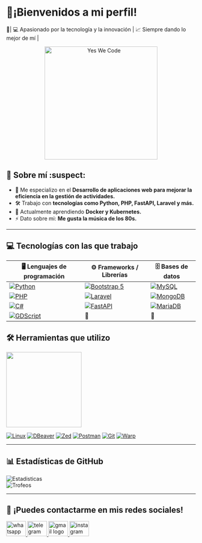 # 👋¡Bienvenidos a mi perfil! 

🔹| 💻 Apasionado por la tecnología y la innovación | 📈 Siempre dando lo mejor de mí |
<p align="center">
  <img src="https://octodex.github.com/images/topguntocat.png" alt="Yes We Code" width="300">
</p>

## :pushpin: Sobre mí :suspect:
- 🎯 Me especializo en el **Desarrollo de aplicaciones web para mejorar la eficiencia en la gestión de actividades.**  
- 🛠 Trabajo con **tecnologías como Python, PHP, FastAPI, Laravel y más.**  
- 🌱 Actualmente aprendiendo **Docker y Kubernetes.**  
- ⚡ Dato sobre mi: **Me gusta la música de los 80s.**  

---

## :computer: Tecnologías con las que trabajo  
| 🖥️ Lenguajes de programación  | ⚙️ Frameworks / Librerías | 🗄️ Bases de datos |
|-------------------------------|--------------------------|--------------------|
| [![Python](https://img.shields.io/badge/-Python-3776AB?style=flat&logo=python&logoColor=white)](https://es.wikipedia.org/wiki/Python)  | [![Bootstrap 5](https://img.shields.io/badge/Bootstrap%205-7952B3?style=flat&logo=bootstrap&logoColor=white)](https://getbootstrap.com/) |  [![MySQL](https://img.shields.io/badge/MySQL-4479A1?style=flat&logo=mysql&logoColor=white)](https://es.wikipedia.org/wiki/MySQL) |
| [![PHP](https://img.shields.io/badge/PHP-777BB4?style=flat&logo=php&logoColor=white)](https://es.php.net/) | [![Laravel](https://img.shields.io/badge/Laravel-FF2D20?style=flat&logo=laravel&logoColor=white)](https://laravel.com/)  |  [![MongoDB](https://img.shields.io/badge/MongoDB-47A248?style=flat&logo=mongodb&logoColor=white)](https://www.mongodb.com/) |
| [![C#](https://img.shields.io/badge/-C%23-d121cb?style=flat&logo=c-sharp&logoColor=white)](https://es.wikipedia.org/wiki/C_Sharp)   | [![FastAPI](https://img.shields.io/badge/FastAPI-009688?style=flat&logo=fastapi&logoColor=white)](https://fastapi.tiangolo.com/)  | [![MariaDB](https://img.shields.io/badge/MariaDB-003545?style=flat&logo=mariadb&logoColor=white)](https://mariadb.org/) |
| [![GDScript](https://img.shields.io/badge/-GDScript-478CBF?style=flat&logo=godotengine&logoColor=white)](https://godotengine.org/es/learn) | 🚫 | 🚫 |


## 🛠 Herramientas que utilizo
<img src="https://media.giphy.com/media/QTfX9Ejfra3ZmNxh6B/giphy.gif" width="200">

[![Linux](https://img.shields.io/badge/-GNU/Linux-000000?style=flat&logo=linux&logoColor=white)](https://www.gnu.org/gnu/linux-and-gnu.html)
[![DBeaver](https://img.shields.io/badge/-DBeaver-382923?style=flat&logo=dbeaver&logoColor=white)](https://dbeaver.io/)
[![Zed](https://img.shields.io/badge/-Zed-084CCF?style=flat&logo=zedindustries&logoColor=white)](https://zed.dev/)
[![Postman](https://img.shields.io/badge/-Postman-FF6C37?style=flat&logo=Postman&logoColor=white)](https://www.postman.com/)
[![Git](https://img.shields.io/badge/-Git-F05032?style=flat&logo=git&logoColor=white)](https://git-scm.com/)
[![Warp](https://img.shields.io/badge/-Warp-01A4FF?style=flat&logo=warp&logoColor=white)](https://www.warp.dev/)

---

## 📊 Estadísticas de GitHub  
![Estadisticas](https://github-readme-stats.vercel.app/api?username=Aristides128&show_icons=true&theme=tokyonight)  
![Trofeos](https://github-profile-trophy.vercel.app/?username=Aristides128&theme=tokyonight&no-frame=false&no-bg=true&margin-w=4)

---

## :speech_balloon: ¡Puedes contactarme en mis redes sociales!  
<div align="left">
  <a href="https://wa.me/qr/IHTX7ED6LVUMA1" target="_blank">
    <img src="https://raw.githubusercontent.com/maurodesouza/profile-readme-generator/master/src/assets/icons/social/whatsapp/default.svg" width="52" height="40" alt="whatsapp logo" />
  </a>
  <a href="https://t.me/lvrenga1" target="_blank">
    <img src="https://raw.githubusercontent.com/maurodesouza/profile-readme-generator/master/src/assets/icons/social/telegram/default.svg" width="52" height="40" alt="telegram logo" />
  </a>
  <a href="mailto:aristidessibirian7@gmail.com" target="_blank">
    <img src="https://raw.githubusercontent.com/maurodesouza/profile-readme-generator/master/src/assets/icons/social/gmail/default.svg" width="52" height="40" alt="gmail logo" />
  </a>
  <img src="https://raw.githubusercontent.com/maurodesouza/profile-readme-generator/master/src/assets/icons/social/instagram/default.svg" width="52" height="40" alt="instagram logo" />
</div>
